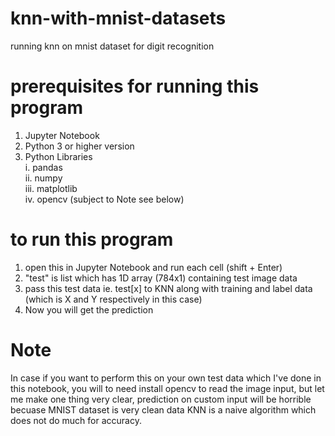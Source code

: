 # knn-with-mnist-datasets
running knn on mnist dataset for digit recognition

# prerequisites for running this program
1. Jupyter Notebook
2. Python 3 or higher version
3. Python Libraries  <br />
  i. pandas  <br />
  ii. numpy  <br />
  iii. matplotlib<br/>
  iv. opencv (subject to Note see below)

# to run this program
1. open this in Jupyter Notebook and run each cell (shift + Enter)
2. "test" is list which has 1D array (784x1) containing test image data
3. pass this test data ie. test[x] to KNN along with training and label data (which is X and Y respectively in this case)
4. Now you will get the prediction

# Note 
In case if you want to perform this on your own test data which I've done in this notebook, you will to need install opencv to read the image input, but let me make one thing very clear, prediction on custom input will be horrible becuase MNIST dataset is very clean data KNN is a naive algorithm which does not do much for accuracy.  
